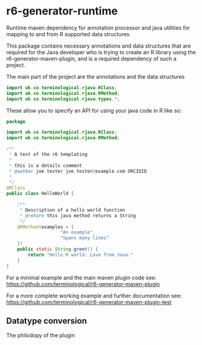 # r6-generator-runtime

Runtime maven dependency for annotation processor and java utilities for mapping to and from R supported data structures

This package contains necessary annotations and data structures that are required for the Java developer who is trying to create an R library using the r6-generator-maven-plugin, and is a required dependency of such a project. 

The main part of the project are the annotations and the data structures

```Java
import uk.co.terminological.rjava.RClass;
import uk.co.terminological.rjava.RMethod;
import uk.co.terminological.rjava.types.*;
```

These allow you to specify an API for using your java code in R like so:

```Java
package 

import uk.co.terminological.rjava.RClass;
import uk.co.terminological.rjava.RMethod;

/**
 * A test of the r6 templating
 * 
 * this is a details comment 
 * @author joe tester joe.tester@example.com ORCIDID
 * 
 */
@RClass
public class HelloWorld {

	/**
	 * Description of a hello world function
	 * @return this java method returns a String
	 */
	@RMethod(examples = {
					"An example",
					"Spans many lines"
	})
	public static String greet() {
		return "Hello R world. Love from Java."
	}
}
```

For a minimal example and the main maven plugin code see: 
https://github.com/terminological/r6-generator-maven-plugin

For a more complete working example and further documentation see: 
https://github.com/terminological/r6-generator-maven-plugin-test

## Datatype conversion

The philodopy of the plugin